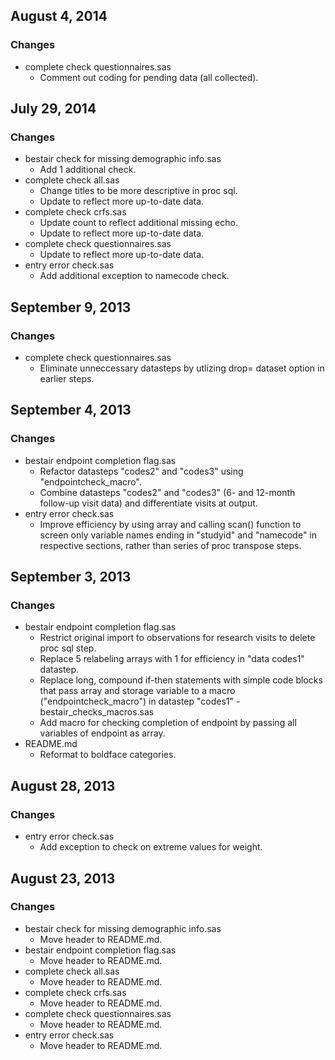 ## August 4, 2014

### Changes
  - complete check questionnaires.sas
    - Comment out coding for pending data (all collected).

## July 29, 2014

### Changes
  - bestair check for missing demographic info.sas
    - Add 1 additional check.
  - complete check all.sas
    - Change titles to be more descriptive in proc sql.
    - Update to reflect more up-to-date data.
  - complete check crfs.sas
    - Update count to reflect additional missing echo.
    - Update to reflect more up-to-date data.
  - complete check questionnaires.sas
    - Update to reflect more up-to-date data.
  - entry error check.sas
    - Add additional exception to namecode check.

## September 9, 2013

### Changes
  - complete check questionnaires.sas
    - Eliminate unneccessary datasteps by utlizing drop= dataset option in earlier steps.


## September 4, 2013

### Changes
  - bestair endpoint completion flag.sas
    - Refactor datasteps "codes2" and "codes3" using "endpointcheck_macro".
    - Combine datasteps "codes2" and "codes3" (6- and 12-month follow-up visit data) and differentiate visits at output.
  - entry error check.sas
    - Improve efficiency by using array and calling scan() function to screen only variable names ending in "studyid" and "namecode" in respective sections, rather than series of proc transpose steps.


## September 3, 2013

### Changes
  - bestair endpoint completion flag.sas
    - Restrict original import to observations for research visits to delete proc sql step.
    - Replace 5 relabeling arrays with 1 for efficiency in "data codes1" datastep.
    - Replace long, compound if-then statements with simple code blocks that pass array and storage variable to a macro ("endpointcheck_macro") in datastep "codes1"
  -bestair_checks_macros.sas
    - Add macro for checking completion of endpoint by passing all variables of endpoint as array.
  - README.md
    - Reformat to boldface categories.


## August 28, 2013

### Changes
  - entry error check.sas
    - Add exception to check on extreme values for weight.


## August 23, 2013

### Changes
  - bestair check for missing demographic info.sas
    - Move header to README.md.
  - bestair endpoint completion flag.sas
    - Move header to README.md.
  - complete check all.sas
    - Move header to README.md.
  - complete check crfs.sas
    - Move header to README.md.
  - complete check questionnaires.sas
    - Move header to README.md.
  - entry error check.sas
    - Move header to README.md.
